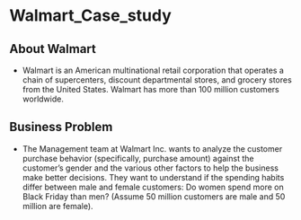 # Walmart_Case_study
## About Walmart

- Walmart is an American multinational retail corporation that operates a chain of supercenters, discount departmental stores, and grocery stores from the United States. Walmart has more than 100 million customers worldwide.

## Business Problem
- The Management team at Walmart Inc. wants to analyze the customer purchase behavior (specifically, purchase amount) against the customer’s gender and the various other factors to help the business make better decisions. They want to understand if the spending habits differ between male and female customers: Do women spend more on Black Friday than men? (Assume 50 million customers are male and 50 million are female).

